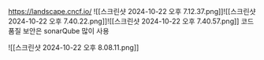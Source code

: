 

https://landscape.cncf.io/
![[스크린샷 2024-10-22 오후 7.12.37.png]]![[스크린샷 2024-10-22 오후 7.40.22.png]]![[스크린샷 2024-10-22 오후 7.40.57.png]]
코드 품질 보안은 sonarQube 많이 사용

![[스크린샷 2024-10-22 오후 8.08.11.png]]